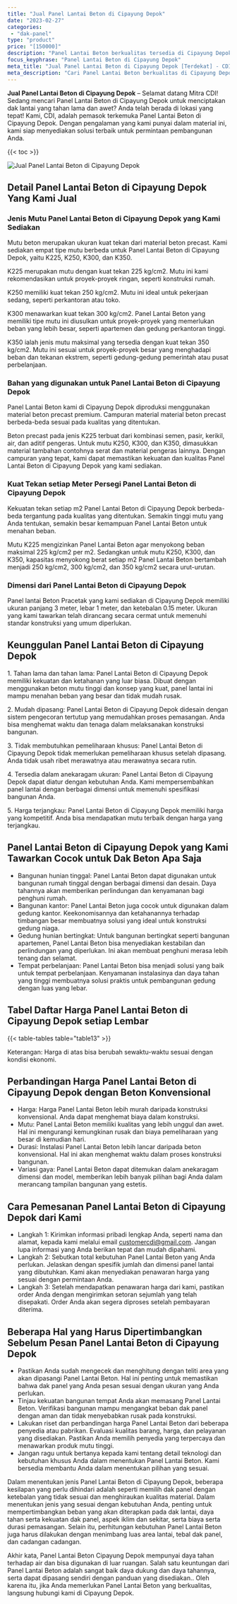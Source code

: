 ```yaml
---
title: "Jual Panel Lantai Beton di Cipayung Depok"
date: "2023-02-27"
categories:
 - "dak-panel"
type: "product"
price: "[150000]"
description: "Panel Lantai Beton berkualitas tersedia di Cipayung Depok. Panel Lantai Beton dirancang untuk kebutuhan konstruksi modern dengan performa prima. Hubungi kami sekarang."
focus_keyphrase: "Panel Lantai Beton di Cipayung Depok"
meta_title: "Jual Panel Lantai Beton di Cipayung Depok [Terdekat] - CDI"
meta_description: "Cari Panel Lantai Beton berkualitas di Cipayung Depok?. Tersedia Panel Lantai Beton premium untuk proyek konstruksi. Penawaran spesial hanya di sini."
---
```


**Jual Panel Lantai Beton di Cipayung Depok** – Selamat datang Mitra CDI! Sedang mencari Panel Lantai Beton di Cipayung Depok untuk menciptakan dak lantai yang tahan lama dan awet? Anda telah berada di lokasi yang tepat! Kami, CDI, adalah pemasok terkemuka Panel Lantai Beton di Cipayung Depok. Dengan pengalaman yang kami punyai dalam material ini, kami siap menyediakan solusi terbaik untuk permintaan pembangunan Anda.

{{< toc >}}

![Jual Panel Lantai Beton di Cipayung Depok](/images/dak-panel/dak-panel-22.jpg)

## Detail Panel Lantai Beton di Cipayung Depok Yang Kami Jual

### Jenis Mutu Panel Lantai Beton di Cipayung Depok yang Kami Sediakan

Mutu beton merupakan ukuran kuat tekan dari material beton precast. Kami sediakan empat tipe mutu berbeda untuk Panel Lantai Beton di Cipayung Depok, yaitu K225, K250, K300, dan K350.

K225 merupakan mutu dengan kuat tekan 225 kg/cm2. Mutu ini kami rekomendasikan untuk proyek-proyek ringan, seperti konstruksi rumah.

K250 memiliki kuat tekan 250 kg/cm2. Mutu ini ideal untuk pekerjaan sedang, seperti perkantoran atau toko.

K300 menawarkan kuat tekan 300 kg/cm2. Panel Lantai Beton yang memiliki tipe mutu ini diusulkan untuk proyek-proyek yang memerlukan beban yang lebih besar, seperti apartemen dan gedung perkantoran tinggi.

K350 ialah jenis mutu maksimal yang tersedia dengan kuat tekan 350 kg/cm2. Mutu ini sesuai untuk proyek-proyek besar yang menghadapi beban dan tekanan ekstrem, seperti gedung-gedung pemerintah atau pusat perbelanjaan.

### Bahan yang digunakan untuk Panel Lantai Beton di Cipayung Depok

Panel Lantai Beton kami di Cipayung Depok diproduksi menggunakan material beton precast premium. Campuran material material beton precast berbeda-beda sesuai pada kualitas yang ditentukan.

Beton precast pada jenis K225 terbuat dari kombinasi semen, pasir, kerikil, air, dan aditif pengeras. Untuk mutu K250, K300, dan K350, dimasukkan material tambahan contohnya serat dan material pengeras lainnya. Dengan campuran yang tepat, kami dapat memastikan kekuatan dan kualitas Panel Lantai Beton di Cipayung Depok yang kami sediakan.

### Kuat Tekan setiap Meter Persegi Panel Lantai Beton di Cipayung Depok

Kekuatan tekan setiap m2 Panel Lantai Beton di Cipayung Depok berbeda-beda tergantung pada kualitas yang ditentukan. Semakin tinggi mutu yang Anda tentukan, semakin besar kemampuan Panel Lantai Beton untuk menahan beban.

Mutu K225 mengizinkan Panel Lantai Beton agar menyokong beban maksimal 225 kg/cm2 per m2. Sedangkan untuk mutu K250, K300, dan K350, kapasitas menyokong berat setiap m2 Panel Lantai Beton bertambah menjadi 250 kg/cm2, 300 kg/cm2, dan 350 kg/cm2 secara urut-urutan.

### Dimensi dari Panel Lantai Beton di Cipayung Depok

Panel lantai Beton Pracetak yang kami sediakan di Cipayung Depok memiliki ukuran panjang 3 meter, lebar 1 meter, dan ketebalan 0.15 meter. Ukuran yang kami tawarkan telah dirancang secara cermat untuk memenuhi standar konstruksi yang umum diperlukan.

## Keunggulan Panel Lantai Beton di Cipayung Depok

1\.  Tahan lama dan tahan lama: Panel Lantai Beton di Cipayung Depok memiliki kekuatan dan ketahanan yang luar biasa. Dibuat dengan menggunakan beton mutu tinggi dan konsep yang kuat, panel lantai ini mampu menahan beban yang besar dan tidak mudah rusak.

2\.  Mudah dipasang: Panel Lantai Beton di Cipayung Depok didesain dengan sistem pengecoran tertutup yang memudahkan proses pemasangan. Anda bisa menghemat waktu dan tenaga dalam melaksanakan konstruksi bangunan.

3\.  Tidak membutuhkan pemeliharaan khusus: Panel Lantai Beton di Cipayung Depok tidak memerlukan pemeliharaan khusus setelah dipasang. Anda tidak usah ribet merawatnya atau merawatnya secara rutin.

4\.  Tersedia dalam anekaragam ukuran: Panel Lantai Beton di Cipayung Depok dapat diatur dengan kebutuhan Anda. Kami mempersembahkan panel lantai dengan berbagai dimensi untuk memenuhi spesifikasi bangunan Anda.

5\.  Harga terjangkau: Panel Lantai Beton di Cipayung Depok memiliki harga yang kompetitif. Anda bisa mendapatkan mutu terbaik dengan harga yang terjangkau.

## Panel Lantai Beton di Cipayung Depok yang Kami Tawarkan Cocok untuk Dak Beton Apa Saja

*   Bangunan hunian tinggal: Panel Lantai Beton dapat digunakan untuk bangunan rumah tinggal dengan berbagai dimensi dan desain. Daya tahannya akan memberikan perlindungan dan kenyamanan bagi penghuni rumah.
*   Bangunan kantor: Panel Lantai Beton juga cocok untuk digunakan dalam gedung kantor. Keekonomisannya dan ketahanannya terhadap timbangan besar membuatnya solusi yang ideal untuk konstruksi gedung niaga.
*   Gedung hunian bertingkat: Untuk bangunan bertingkat seperti bangunan apartemen, Panel Lantai Beton bisa menyediakan kestabilan dan perlindungan yang diperlukan. Ini akan membuat penghuni merasa lebih tenang dan selamat.
*   Tempat perbelanjaan: Panel Lantai Beton bisa menjadi solusi yang baik untuk tempat perbelanjaan. Kenyamanan instalasinya dan daya tahan yang tinggi membuatnya solusi praktis untuk pembangunan gedung dengan luas yang lebar.

## Tabel Daftar Harga Panel Lantai Beton di Cipayung Depok setiap Lembar

{{< table-tables table="table13" >}}

Keterangan: Harga di atas bisa berubah sewaktu-waktu sesuai dengan kondisi ekonomi.

## Perbandingan Harga Panel Lantai Beton di Cipayung Depok dengan Beton Konvensional

*   Harga: Harga Panel Lantai Beton lebih murah daripada konstruksi konvensional. Anda dapat menghemat biaya dalam konstruksi.
*   Mutu: Panel Lantai Beton memiliki kualitas yang lebih unggul dan awet. Hal ini mengurangi kemungkinan rusak dan biaya pemeliharaan yang besar di kemudian hari.
*   Durasi: Instalasi Panel Lantai Beton lebih lancar daripada beton konvensional. Hal ini akan menghemat waktu dalam proses konstruksi bangunan.
*   Variasi gaya: Panel Lantai Beton dapat ditemukan dalam anekaragam dimensi dan model, memberikan lebih banyak pilihan bagi Anda dalam merancang tampilan bangunan yang estetis.

## Cara Pemesanan Panel Lantai Beton di Cipayung Depok dari Kami

*   Langkah 1: Kirimkan informasi pribadi lengkap Anda, seperti nama dan alamat, kepada kami melalui email customercdi@gmail.com. Jangan lupa informasi yang Anda berikan tepat dan mudah dipahami.
*   Langkah 2: Sebutkan total kebutuhan Panel Lantai Beton yang Anda perlukan. Jelaskan dengan spesifik jumlah dan dimensi panel lantai yang dibutuhkan. Kami akan menyediakan penawaran harga yang sesuai dengan permintaan Anda.
*   Langkah 3: Setelah mendapatkan penawaran harga dari kami, pastikan order Anda dengan mengirimkan setoran sejumlah yang telah disepakati. Order Anda akan segera diproses setelah pembayaran diterima.
## Beberapa Hal yang Harus Dipertimbangkan Sebelum Pesan Panel Lantai Beton di Cipayung Depok

*   Pastikan Anda sudah mengecek dan menghitung dengan teliti area yang akan dipasangi Panel Lantai Beton. Hal ini penting untuk memastikan bahwa dak panel yang Anda pesan sesuai dengan ukuran yang Anda perlukan.
*   Tinjau kekuatan bangunan tempat Anda akan memasang Panel Lantai Beton. Verifikasi bangunan mampu mengangkat beban dak panel dengan aman dan tidak menyebabkan rusak pada konstruksi.
*   Lakukan riset dan perbandingan harga Panel Lantai Beton dari beberapa penyedia atau pabrikan. Evaluasi kualitas barang, harga, dan pelayanan yang disediakan. Pastikan Anda memilih penyedia yang terpercaya dan menawarkan produk mutu tinggi.
*   Jangan ragu untuk bertanya kepada kami tentang detail teknologi dan kebutuhan khusus Anda dalam menentukan Panel Lantai Beton. Kami bersedia membantu Anda dalam menentukan pilihan yang sesuai.

Dalam menentukan jenis Panel Lantai Beton di Cipayung Depok, beberapa kesilapan yang perlu dihindari adalah seperti memilih dak panel dengan ketebalan yang tidak sesuai dan menghiraukan kualitas material. Dalam menentukan jenis yang sesuai dengan kebutuhan Anda, penting untuk mempertimbangkan beban yang akan diterapkan pada dak lantai, daya tahan serta kekuatan dak panel, aspek iklim dan sekitar, serta biaya serta durasi pemasangan. Selain itu, perhitungan kebutuhan Panel Lantai Beton juga harus dilakukan dengan menimbang luas area lantai, tebal dak panel, dan cadangan cadangan.

Akhir kata, Panel Lantai Beton Cipayung Depok mempunyai daya tahan terhadap air dan bisa digunakan di luar ruangan. Salah satu keuntungan dari Panel Lantai Beton adalah sangat baik daya dukung dan daya tahannya, serta dapat dipasang sendiri dengan panduan yang disediakan.. Oleh karena itu, jika Anda memerlukan Panel Lantai Beton yang berkualitas, langsung hubungi kami di Cipayung Depok.